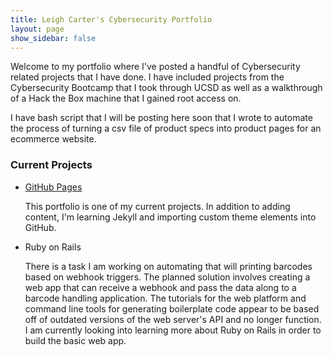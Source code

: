 ```yaml
---
title: Leigh Carter's Cybersecurity Portfolio
layout: page
show_sidebar: false
---
```


Welcome to my portfolio where I've posted a handful of Cybersecurity related projects that I have done. I have included projects from the Cybersecurity Bootcamp that I took through UCSD as well as a walkthrough of a Hack the Box machine that I gained root access on.

I have bash script that I will be posting here soon that I wrote to automate the process of turning a csv file of product specs into product pages for an ecommerce website.

### Current Projects
- [GitHub Pages](https://github.com/lithrion/lithrion.github.io)

  This portfolio is one of my current projects. In addition to adding content, I'm learning Jekyll and importing custom theme elements into GitHub.
  
- Ruby on Rails

  There is a task I am working on automating that will printing barcodes based on webhook triggers. The planned solution involves creating a web app that can receive a webhook and pass the data along to a barcode handling application. The tutorials for the web platform and command line tools for generating boilerplate code appear to be based off of outdated versions of the web server's API and no longer function. I am currently looking into learning more about Ruby on Rails in order to build the basic web app.   

